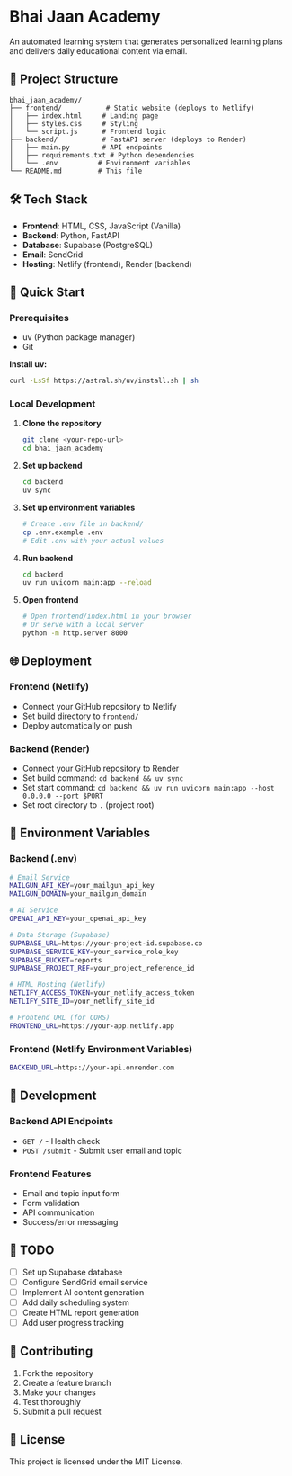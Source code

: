 # Bhai Jaan Academy

An automated learning system that generates personalized learning plans and delivers daily educational content via email.

## 🚀 Project Structure

```
bhai_jaan_academy/
├── frontend/           # Static website (deploys to Netlify)
│   ├── index.html     # Landing page
│   ├── styles.css     # Styling
│   └── script.js      # Frontend logic
├── backend/           # FastAPI server (deploys to Render)
│   ├── main.py        # API endpoints
│   ├── requirements.txt # Python dependencies
│   └── .env          # Environment variables
└── README.md         # This file
```

## 🛠️ Tech Stack

- **Frontend**: HTML, CSS, JavaScript (Vanilla)
- **Backend**: Python, FastAPI
- **Database**: Supabase (PostgreSQL)
- **Email**: SendGrid
- **Hosting**: Netlify (frontend), Render (backend)

## 🚀 Quick Start

### Prerequisites
- uv (Python package manager)
- Git

**Install uv:**
```bash
curl -LsSf https://astral.sh/uv/install.sh | sh
```

### Local Development

1. **Clone the repository**
   ```bash
   git clone <your-repo-url>
   cd bhai_jaan_academy
   ```

2. **Set up backend**
   ```bash
   cd backend
   uv sync
   ```

3. **Set up environment variables**
   ```bash
   # Create .env file in backend/
   cp .env.example .env
   # Edit .env with your actual values
   ```

4. **Run backend**
   ```bash
   cd backend
   uv run uvicorn main:app --reload
   ```

5. **Open frontend**
   ```bash
   # Open frontend/index.html in your browser
   # Or serve with a local server
   python -m http.server 8000
   ```

## 🌐 Deployment

### Frontend (Netlify)
- Connect your GitHub repository to Netlify
- Set build directory to `frontend/`
- Deploy automatically on push

### Backend (Render)
- Connect your GitHub repository to Render
- Set build command: `cd backend && uv sync`
- Set start command: `cd backend && uv run uvicorn main:app --host 0.0.0.0 --port $PORT`
- Set root directory to `.` (project root)

## 📧 Environment Variables

### Backend (.env)
```bash
# Email Service
MAILGUN_API_KEY=your_mailgun_api_key
MAILGUN_DOMAIN=your_mailgun_domain

# AI Service
OPENAI_API_KEY=your_openai_api_key

# Data Storage (Supabase)
SUPABASE_URL=https://your-project-id.supabase.co
SUPABASE_SERVICE_KEY=your_service_role_key
SUPABASE_BUCKET=reports
SUPABASE_PROJECT_REF=your_project_reference_id

# HTML Hosting (Netlify)
NETLIFY_ACCESS_TOKEN=your_netlify_access_token
NETLIFY_SITE_ID=your_netlify_site_id

# Frontend URL (for CORS)
FRONTEND_URL=https://your-app.netlify.app
```

### Frontend (Netlify Environment Variables)
```bash
BACKEND_URL=https://your-api.onrender.com
```

## 🔧 Development

### Backend API Endpoints
- `GET /` - Health check
- `POST /submit` - Submit user email and topic

### Frontend Features
- Email and topic input form
- Form validation
- API communication
- Success/error messaging

## 📝 TODO

- [ ] Set up Supabase database
- [ ] Configure SendGrid email service
- [ ] Implement AI content generation
- [ ] Add daily scheduling system
- [ ] Create HTML report generation
- [ ] Add user progress tracking

## 🤝 Contributing

1. Fork the repository
2. Create a feature branch
3. Make your changes
4. Test thoroughly
5. Submit a pull request

## 📄 License

This project is licensed under the MIT License.

